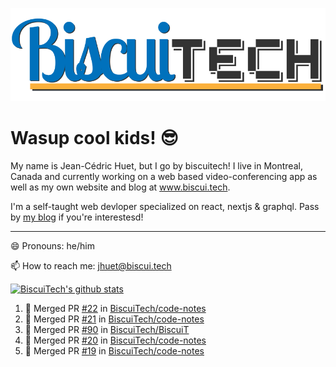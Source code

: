 ![BiscuiTech Logo](https://github.com/BiscuiTech/BiscuiTech/blob/master/BiscuiTech%20Logo%20(2019)%20(Small).png)
# Wasup cool kids! 😎

My name is Jean-Cédric Huet, but I go by biscuitech! I live in Montreal, Canada and currently working on a web based video-conferencing app as well as my own website and blog at www.biscui.tech.

I'm a self-taught web devloper specialized on react, nextjs & graphql. Pass by [my blog](www.biscui.tech/blog) if you're interestesd!
______
😄 Pronouns: he/him

📫 How to reach me: jhuet@biscui.tech

[![BiscuiTech's github stats](https://github-readme-stats.vercel.app/api?username=biscuitech)](https://github.com/anuraghazra/github-readme-stats)

<!--START_SECTION:activity-->
1. 🎉 Merged PR [#22](https://github.com//BiscuiTech/code-notes/pull/22) in [BiscuiTech/code-notes](https://github.com//BiscuiTech/code-notes)
2. 🎉 Merged PR [#21](https://github.com//BiscuiTech/code-notes/pull/21) in [BiscuiTech/code-notes](https://github.com//BiscuiTech/code-notes)
3. 🎉 Merged PR [#90](https://github.com//BiscuiTech/BiscuiT/pull/90) in [BiscuiTech/BiscuiT](https://github.com//BiscuiTech/BiscuiT)
4. 🎉 Merged PR [#20](https://github.com//BiscuiTech/code-notes/pull/20) in [BiscuiTech/code-notes](https://github.com//BiscuiTech/code-notes)
5. 🎉 Merged PR [#19](https://github.com//BiscuiTech/code-notes/pull/19) in [BiscuiTech/code-notes](https://github.com//BiscuiTech/code-notes)
<!--END_SECTION:activity-->
